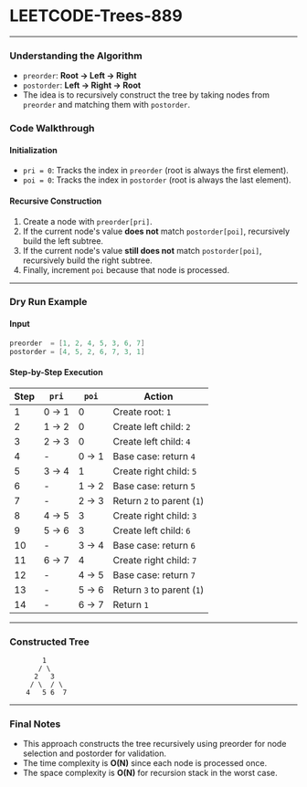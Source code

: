 # LEETCODE-Trees-889
---

### **Understanding the Algorithm**
- `preorder`: **Root → Left → Right**
- `postorder`: **Left → Right → Root**
- The idea is to recursively construct the tree by taking nodes from `preorder` and matching them with `postorder`.

### **Code Walkthrough**
#### **Initialization**
- `pri = 0`: Tracks the index in `preorder` (root is always the first element).
- `poi = 0`: Tracks the index in `postorder` (root is always the last element).

#### **Recursive Construction**
1. Create a node with `preorder[pri]`.
2. If the current node's value **does not** match `postorder[poi]`, recursively build the left subtree.
3. If the current node's value **still does not** match `postorder[poi]`, recursively build the right subtree.
4. Finally, increment `poi` because that node is processed.

---

### **Dry Run Example**
#### **Input**
```java
preorder  = [1, 2, 4, 5, 3, 6, 7]
postorder = [4, 5, 2, 6, 7, 3, 1]
```

#### **Step-by-Step Execution**
| Step | `pri` | `poi` | Action |
|------|------|------|--------|
| 1 | 0 → 1 | 0 | Create root: `1` |
| 2 | 1 → 2 | 0 | Create left child: `2` |
| 3 | 2 → 3 | 0 | Create left child: `4` |
| 4 | - | 0 → 1 | Base case: return `4` |
| 5 | 3 → 4 | 1 | Create right child: `5` |
| 6 | - | 1 → 2 | Base case: return `5` |
| 7 | - | 2 → 3 | Return `2` to parent (`1`) |
| 8 | 4 → 5 | 3 | Create right child: `3` |
| 9 | 5 → 6 | 3 | Create left child: `6` |
|10 | - | 3 → 4 | Base case: return `6` |
|11 | 6 → 7 | 4 | Create right child: `7` |
|12 | - | 4 → 5 | Base case: return `7` |
|13 | - | 5 → 6 | Return `3` to parent (`1`) |
|14 | - | 6 → 7 | Return `1` |

---

### **Constructed Tree**
```
        1
       / \
      2   3
     / \  / \
    4   5 6  7
```

---
### **Final Notes**
- This approach constructs the tree recursively using preorder for node selection and postorder for validation.
- The time complexity is **O(N)** since each node is processed once.
- The space complexity is **O(N)** for recursion stack in the worst case.
